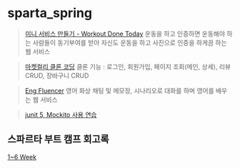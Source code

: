 # sparta_spring


> [미니 서비스 만들기 - Workout Done Today](https://github.com/BeomSeogKim/Week6)
> 운동을 하고 인증하면 운동해야 하는 사람들이 동기부여를 받아 자신도 운동을 하고 사진으로 인증을 하게끔 하는 웹 서비스


> [마켓컬리 클론 코딩](https://github.com/kimkyusoo/marketkurly)
> 클론 기능 : 로그인, 회원가입, 페이지 조회(메인, 상세), 리뷰 CRUD, 장바구니 CRUD

> [Eng Fluencer]((https://github.com/Minwooooooo/FinalProject))
> 영어 화상 채팅 및 메모장, 시나리오로 대화를 하며 영어를 배우는 웹 서비스


> [junit 5, Mockito 사용 연습](https://github.com/dongsub-joung/Spring_Test_Prac)





## 스파르타 부트 캠프 회고록

[1~6 Week](https://github.com/dongsub-joung/sparta_spring/blob/main/WIL/6%EC%A3%BC_%EB%B6%84%EB%9F%89%EC%9D%98_WIL.md)
